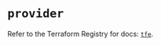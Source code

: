 # `provider`

Refer to the Terraform Registry for docs: [`tfe`](https://registry.terraform.io/providers/hashicorp/tfe/0.43.0/docs).
